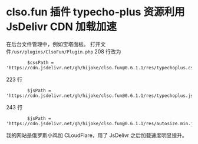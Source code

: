 # clso.fun 插件 typecho-plus 资源利用 JsDelivr CDN 加载加速
在后台文件管理中，例如宝塔面板。
打开文件`/usr/plugins/ClsoFun/Plugin.php`
208 行改为
```
        $cssPath =  'https://cdn.jsdelivr.net/gh/hijoke/clso.fun@0.6.1.1/res/typechoplus.css';
```
223 行
```
        $jsPath =  'https://cdn.jsdelivr.net/gh/hijoke/clso.fun@0.6.1.1/res/typechoplus.js';
```
243 行
```
        $jsPath =  'https://cdn.jsdelivr.net/gh/hijoke/clso.fun@0.6.1.1/res/autosize.min.js';
```
我的网站是俄罗斯小鸡加 CLoudFlare，用了 JsDelivr 之后加载速度明显提升。
